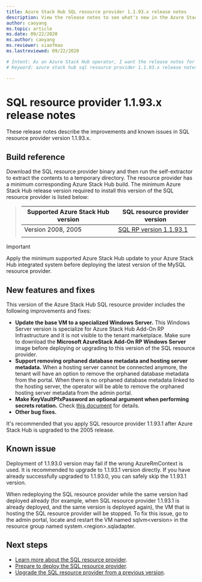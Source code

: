 ```yaml
---
title: Azure Stack Hub SQL resource provider 1.1.93.x release notes 
description: View the release notes to see what's new in the Azure Stack Hub SQL resource provider 1.1.93.x update.
author: caoyang
ms.topic: article
ms.date: 09/22/2020
ms.author: caoyang
ms.reviewer: xiaofmao
ms.lastreviewed: 09/22/2020

# Intent: As an Azure Stack Hub operator, I want the release notes for the SQL resource provider 1.1.93.x update.
# Keyword: azure stack hub sql resource provider 1.1.93.x release notes

---
```


# SQL resource provider 1.1.93.x release notes

These release notes describe the improvements and known issues in SQL resource provider version 1.1.93.x.

## Build reference
Download the SQL resource provider binary and then run the self-extractor to extract the contents to a temporary directory. The resource provider has a minimum corresponding Azure Stack Hub build. The minimum Azure Stack Hub release version required to install this version of the SQL resource provider is listed below:

> |Supported Azure Stack Hub version|SQL resource provider version|
> |-----|-----|
> |Version 2008, 2005|[SQL RP version 1.1.93.1](https://aka.ms/azshsqlrp11931)|  
> |     |     |

> [!IMPORTANT]
> Apply the minimum supported Azure Stack Hub update to your Azure Stack Hub integrated system before deploying the latest version of the MySQL resource provider.

## New features and fixes

This version of the Azure Stack Hub SQL resource provider includes the following improvements and fixes:

- **Update the base VM to a specialized Windows Server.** This Windows Server version is specialize for Azure Stack Hub Add-On RP Infrastructure and it is not visible to the tenant marketplace. Make sure to download the **Microsoft AzureStack Add-On RP Windows Server** image before deploying or upgrading to this version of the SQL resource provider.
- **Support removing orphaned database metadata and hosting server metadata.** When a hosting server cannot be connected anymore, the tenant will have an option to remove the orphaned database metadata from the portal. When there is no orphaned database metadata linked to the hosting server, the operator will be able to remove the orphaned hosting server metadata from the admin portal.
- **Make KeyVaultPfxPassword an optional argument when performing secrets rotation.** Check [this document](azure-stack-sql-resource-provider-maintain.md#secrets-rotation) for details.
- **Other bug fixes.**

It's recommended that you apply SQL resource provider 1.1.93.1 after Azure Stack Hub is upgraded to the 2005 release.

## Known issue
Deployment of 1.1.93.0 version may fail if the wrong AzureRmContext is used. It is recommended to upgrade to 1.1.93.1 version directly. If you have already successfully upgraded to 1.1.93.0, you can safely skip the 1.1.93.1 version.

When redeploying the SQL resource provider while the same version had deployed already (for example, when SQL resource provider 1.1.93.1 is already deployed, and the same version is deployed again), the VM that is hosting the SQL resource provider will be stopped. To fix this issue, go to the admin portal, locate and restart the VM named sqlvm\<version\> in the resource group named system.\<region\>.sqladapter.

## Next steps

- [Learn more about the SQL resource provider](azure-stack-sql-resource-provider.md).
- [Prepare to deploy the SQL resource provider](azure-stack-sql-resource-provider-deploy.md#prerequisites).
- [Upgrade the SQL resource provider from a previous version](azure-stack-sql-resource-provider-update.md).

